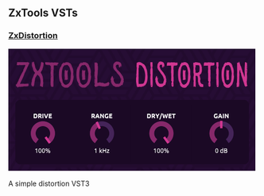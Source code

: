 ## ZxTools VSTs

### [ZxDistortion](https://github.com/zdhoward/ZxDistortion)
![ZxDistortion](https://github.com/zdhoward/ZxDistortion/blob/master/Screenshots/v1.png?raw=true)

A simple distortion VST3
